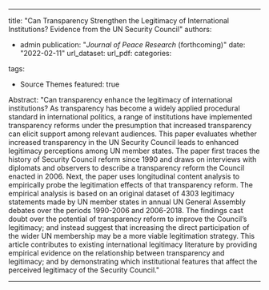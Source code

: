 

---
title: "Can Transparency Strengthen the Legitimacy of International Institutions? Evidence from the UN Security Council"
authors:
- admin
publication: "*Journal of Peace Research* (forthcoming)"
date: "2022-02-11"
url_dataset: 
url_pdf: 
categories: 

tags:
- Source Themes
featured: true

Abstract: 
"Can transparency enhance the legitimacy of international institutions? As transparency has become a widely applied procedural standard in international politics, a range of institutions have implemented transparency reforms under the presumption that increased transparency can elicit support among relevant audiences. This paper
evaluates whether increased transparency in the UN Security Council leads to enhanced legitimacy perceptions among UN member states. The paper first traces the history of Security Council reform since 1990 and draws on interviews with diplomats and observers to describe a transparency reform the Council enacted in 2006. Next, the paper uses longitudinal content analysis to empirically probe the legitimation effects of that transparency reform. The empirical analysis is based on an original dataset of 4303 legitimacy statements made by UN member states in annual UN General Assembly debates over the periods 1990-2006 and 2006-2018. The findings cast doubt over the potential of transparency reform to improve the Council’s legitimacy; and instead suggest that increasing the direct participation of the wider UN membership may be a more viable legitimation strategy. This article contributes to existing international legitimacy literature by providing empirical evidence on the relationship between transparency and legitimacy; and by demonstrating which institutional features that affect the perceived legitimacy of the Security Council."

---